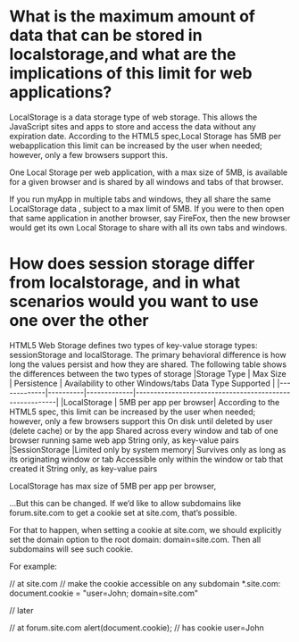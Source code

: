# What is the maximum amount of data that can be stored in localstorage,and what are the implications of this limit for web applications?

LocalStorage is a data storage type of web storage. This allows the JavaScript sites and apps to store and access the data without any expiration date.
 According to the HTML5 spec,Local Storage has 5MB per webapplication this limit can be increased by the user when needed;
however, only a few browsers support this.

One Local Storage per web application, with a max size of 5MB, is available for a given browser and is shared by all windows and tabs of that browser.

If you run myApp in multiple tabs and windows, they all share the same LocalStorage data , subject to a max limit of 5MB. 
If you were to then open that same application in another browser, say FireFox, then the new browser would get its own Local Storage to share with all its own tabs and windows.

# How does session storage differ from localstorage, and in what scenarios would you want to use one over the other
HTML5 Web Storage defines two types of key-value storage types: sessionStorage and localStorage. The primary behavioral difference is how long the values persist and how they are shared. The following table shows the differences between the two types of storage
|Storage Type	| Max Size | Persistence | Availability to other Windows/tabs	Data Type Supported |
|-------------|----------|-------------|--------------------------------------------------------|
|LocalStorage |	5MB per app per browser| According to the HTML5 spec, this limit can be increased by the user when needed; however, only a few browsers support this	On disk until deleted by user (delete cache) or by the app	Shared across every window and tab of one browser running same web app	String only, as key-value pairs
|SessionStorage |Limited only by system memory|	Survives only as long as its originating window or tab	Accessible only within the window or tab that created it	String only, as key-value pairs

LocalStorage has max size of 5MB per app per browser,

…But this can be changed. If we’d like to allow subdomains like forum.site.com to get a cookie set at site.com, that’s possible.

For that to happen, when setting a cookie at site.com, we should explicitly set the domain option to the root domain: domain=site.com. Then all subdomains will see such cookie.

For example:

// at site.com
// make the cookie accessible on any subdomain *.site.com:
document.cookie = "user=John; domain=site.com"

// later

// at forum.site.com
alert(document.cookie); // has cookie user=John
